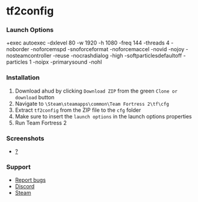 # tf2config

### Launch Options
+exec autoexec -dxlevel 80 -w 1920 -h 1080 -freq 144 -threads 4 -noborder -noforcemspd -snoforceformat -noforcemaccel -novid -nojoy -nosteamcontroller -reuse -nocrashdialog -high -softparticlesdefaultoff -particles 1 -noipx -primarysound -nohl

### Installation
1. Download ahud by clicking `Download ZIP` from the green `Clone or download` button
2. Navigate to `\Steam\steamapps\common\Team Fortress 2\tf\cfg`
3. Extract `tf2config` from the ZIP file to the `cfg` folder
4. Make sure to insert the `launch options` in the launch options properties
5. Run Team Fortress 2

### Screenshots
* [?]()

### Support
* [Report bugs](https://github.com/nekfresh/tf2config/issues)
* [Discord](https://discord.gg/JRprcnz)
* [Steam](https://steamcommunity.com/id/nekfresh)
